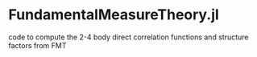 # FundamentalMeasureTheory.jl
code to compute the 2-4 body direct correlation functions and structure factors from FMT
